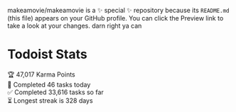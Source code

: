 makeamovie/makeamovie is a ✨ special ✨ repository because its `README.md` (this file) appears on your GitHub profile.
You can click the Preview link to take a look at your changes. darn right ya can

# Todoist Stats

<!-- TODO-IST:START -->
🏆  47,017 Karma Points           
🌸  Completed 46 tasks today           
✅  Completed 33,616 tasks so far           
⏳  Longest streak is 328 days
<!-- TODO-IST:END -->